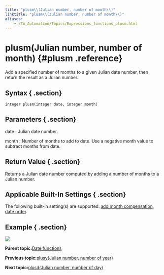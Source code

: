 ```yaml
--- 
title: "plusm\\(Julian number, number of month\\)"
linktitle: "plusm\\(Julian number, number of month\\)"
aliases: 
    - /TA_Automation/Topics/Expressions_functions_plusm.html
---
```

# plusm\(Julian number, number of month\) {#plusm .reference}

Add a specified number of months to a given Julian date number, then return the result as a Julian number.

## Syntax { .section}

`integer plusm(integer date, integer month)`

## Parameters { .section}

date
:   Julian date number.

month
:   Number of months to add to date. Use a negative month value to subtract months from date.

## Return Value { .section}

Returns a Julian date number computed by adding a number of months to a Julian number.

## Applicable Built-In Settings { .section}

The following built-in setting\(s\) are supported: [add month compensation](bis_add_month_compensation.html), [date order](bis_date_order.html).

## Example { .section}

![](../Images/automationguide_datefunction9.PNG)

**Parent topic:**[Date functions](../../TA_Automation/Topics/Expressions_date_functions.html)

**Previous topic:**[plusy\(Julian number, number of year\)](../../TA_Automation/Topics/Expressions_functions_plusy.html)

**Next topic:**[plusd\(Julian number, number of day\)](../../TA_Automation/Topics/Expressions_functions_plusd.html)

